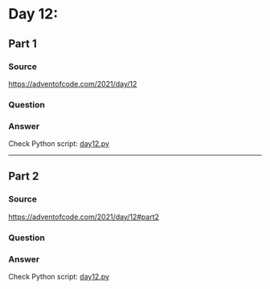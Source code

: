 # Day 12:

## Part 1

### Source

https://adventofcode.com/2021/day/12

### Question



### Answer

Check Python script: [day12.py](./day12.py)

---

## Part 2

### Source

https://adventofcode.com/2021/day/12#part2

### Question


### Answer

Check Python script: [day12.py](./day12.py)
